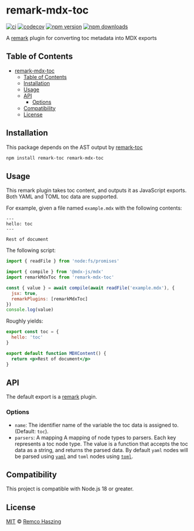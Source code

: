 # remark-mdx-toc

[![ci](https://github.com/Mikaleb/remark-mdx-toc/actions/workflows/ci.yaml/badge.svg)](https://github.com/Mikaleb/remark-mdx-toc/actions/workflows/ci.yaml)
[![codecov](https://codecov.io/gh/remcohaszing/remark-mdx-toc/branch/main/graph/badge.svg)](https://codecov.io/gh/remcohaszing/remark-mdx-toc)
[![npm version](https://img.shields.io/npm/v/remark-mdx-toc)](https://www.npmjs.com/package/remark-mdx-toc)
[![npm downloads](https://img.shields.io/npm/dm/remark-mdx-toc)](https://www.npmjs.com/package/remark-mdx-toc)

A [remark](https://remark.js.org) plugin for converting toc metadata into MDX exports

## Table of Contents

- [remark-mdx-toc](#remark-mdx-toc)
  - [Table of Contents](#table-of-contents)
  - [Installation](#installation)
  - [Usage](#usage)
  - [API](#api)
    - [Options](#options)
  - [Compatibility](#compatibility)
  - [License](#license)

## Installation

This package depends on the AST output by [remark-toc](https://github.com/remarkjs/remark-toc)

```sh
npm install remark-toc remark-mdx-toc
```

## Usage

This remark plugin takes toc content, and outputs it as JavaScript exports. Both YAML and TOML toc
data are supported.

For example, given a file named `example.mdx` with the following contents:

```mdx
---
hello: toc
---

Rest of document
```

The following script:

```js
import { readFile } from 'node:fs/promises'

import { compile } from '@mdx-js/mdx'
import remarkMdxToc from 'remark-mdx-toc'

const { value } = await compile(await readFile('example.mdx'), {
  jsx: true,
  remarkPlugins: [remarkMdxToc]
})
console.log(value)
```

Roughly yields:

```jsx
export const toc = {
  hello: 'toc'
}

export default function MDXContent() {
  return <p>Rest of document</p>
}
```

## API

The default export is a [remark](https://remark.js.org) plugin.

### Options

- `name`: The identifier name of the variable the toc data is assigned to. (Default: `toc`).
- `parsers`: A mapping A mapping of node types to parsers. Each key represents a toc node type. The
  value is a function that accepts the toc data as a string, and returns the parsed data. By default
  `yaml` nodes will be parsed using [`yaml`](https://github.com/eemeli/yaml) and `toml` nodes using
  [`toml`](https://github.com/BinaryMuse/toml-node).

## Compatibility

This project is compatible with Node.js 18 or greater.

## License

[MIT](LICENSE.md) © [Remco Haszing](https://github.com/remcohaszing)
